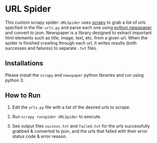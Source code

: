 # URL Spider

This custom scrapy spider: `URLSpider` uses [scrapy](https://scrapy.org/) to grab a list of urls specfied in the file: `urls.py` and parse each one using [python newspaper](http://newspaper.readthedocs.io/en/latest/) and convert to json. Newspaper is a library designed to extract important html elements such as title, image, text, etc. from a given url. When the spider is finished crawling through each url, it writes results (both successes and failures) to separate `.txt` files.

## Installations

Please install the `scrapy` and `newspaper` python libraries and run using python 3.

## How to Run

1. Edit the `urls.py` file with a list of the desired urls to scrape.

2. Run `scrapy runspider URLSpider` to execute.

3. See output files `success.txt` and `failed.txt` for the urls successfully grabbed & converted to json, and the urls that failed with their error status code & error reason.
